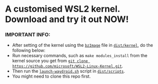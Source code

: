 # A customised WSL2 kernel. Download and try it out NOW!

### **IMPORTANT INFO:**

- After setting of the kernel using the [`bzImage`](/dist/kernel/bzImage) file in [`dist/kernel`](/dist/kernel), do the following below:
- Run necessary commands, such as `make modules_install` from the kernel source you get from [`git clone https://github.com/microsoft/WSL2-Linux-Kernel.git`](https://github.com/microsoft/WSL2-Linux-Kernel/).
- Then run the [`launch-waydroid.sh`](/dist/scripts/launch-waydroid.sh) script in [`dist/scripts`](/dist/scripts).
- You might need to clone this repo first.
